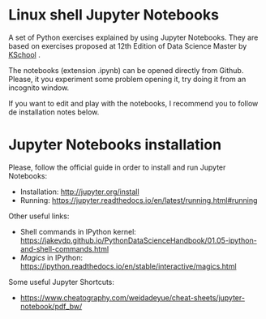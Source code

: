 # Linux shell Jupyter Notebooks
A set of Python exercises explained by using Jupyter Notebooks. They are based on exercises proposed at 12th Edition of Data Science Master by [KSchool](https://kschool.com/) .

The notebooks (extension .ipynb) can be opened directly from Github. Please, it you experiment some problem opening it, try doing it from an incognito window.

If you want to edit and play with the notebooks, I recommend you to follow de installation notes below. 

# Jupyter Notebooks installation

Please, follow the official guide in order to install and run Jupyter Notebooks:

* Installation: http://jupyter.org/install
* Running: https://jupyter.readthedocs.io/en/latest/running.html#running

Other useful links:

* Shell commands in IPython kernel: https://jakevdp.github.io/PythonDataScienceHandbook/01.05-ipython-and-shell-commands.html
* _Magics_ in IPython: https://ipython.readthedocs.io/en/stable/interactive/magics.html

Some useful Jupyter Shortcuts:

* https://www.cheatography.com/weidadeyue/cheat-sheets/jupyter-notebook/pdf_bw/



